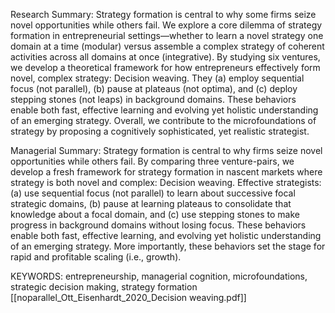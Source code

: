 Research Summary: Strategy formation is central to why some firms seize novel opportunities while others fail. We explore a core dilemma of strategy formation in entrepreneurial settings—whether to learn a novel strategy one domain at a time (modular) versus assemble a complex strategy of coherent activities across all domains at once (integrative). By studying six ventures, we develop a theoretical framework for how entrepreneurs effectively form novel, complex strategy: Decision weaving. They (a) employ sequential focus (not parallel), (b) pause at plateaus (not optima), and (c) deploy stepping stones (not leaps) in background domains. These behaviors enable both fast, effective learning and evolving yet holistic understanding of an emerging strategy. Overall, we contribute to the microfoundations of strategy by proposing a cognitively sophisticated, yet realistic strategist.

Managerial Summary: Strategy formation is central to why firms seize novel opportunities while others fail. By comparing three venture-pairs, we develop a fresh framework for strategy formation in nascent markets where strategy is both novel and complex: Decision weaving. Effective strategists: (a) use sequential focus (not parallel) to learn about successive focal strategic domains, (b) pause at learning plateaus to consolidate that knowledge about a focal domain, and (c) use stepping stones to make progress in background domains without losing focus. These behaviors enable both fast, effective learning, and evolving yet holistic understanding of an emerging strategy. More importantly, these behaviors set the stage for rapid and profitable scaling (i.e., growth).

KEYWORDS: entrepreneurship, managerial cognition, microfoundations, strategic decision making, strategy formation
[[noparallel_Ott_Eisenhardt_2020_Decision weaving.pdf]]